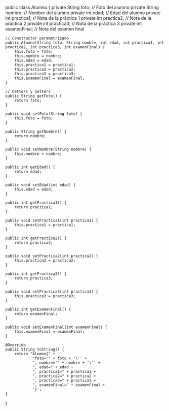 public class Alumno {
    private String foto;       // Foto del alumno
    private String nombre;     // Nombre del alumno
    private int edad;         // Edad del alumno
    private int practica1;     // Nota de la práctica 1
    private int practica2;     // Nota de la práctica 2
    private int practica3;     // Nota de la práctica 3
    private int examenFinal;   // Nota del examen final

    // Constructor parametrizado
    public Alumno(String foto, String nombre, int edad, int practica1, int practica2, int practica3, int examenFinal) {
        this.foto = foto;
        this.nombre = nombre;
        this.edad = edad;
        this.practica1 = practica1;
        this.practica2 = practica2;
        this.practica3 = practica3;
        this.examenFinal = examenFinal;
    }

    // Getters y Setters
    public String getFoto() {
        return foto;
    }

    public void setFoto(String foto) {
        this.foto = foto;
    }

    public String getNombre() {
        return nombre;
    }

    public void setNombre(String nombre) {
        this.nombre = nombre;
    }

    public int getEdad() {
        return edad;
    }

    public void setEdad(int edad) {
        this.edad = edad;
    }

    public int getPractica1() {
        return practica1;
    }

    public void setPractica1(int practica1) {
        this.practica1 = practica1;
    }

    public int getPractica2() {
        return practica2;
    }

    public void setPractica2(int practica2) {
        this.practica2 = practica2;
    }

    public int getPractica3() {
        return practica3;
    }

    public void setPractica3(int practica3) {
        this.practica3 = practica3;
    }

    public int getExamenFinal() {
        return examenFinal;
    }

    public void setExamenFinal(int examenFinal) {
        this.examenFinal = examenFinal;
    }

    @Override
    public String toString() {
        return "Alumno{" +
                "foto='" + foto + '\'' +
                ", nombre='" + nombre + '\'' +
                ", edad=" + edad +
                ", practica1=" + practica1 +
                ", practica2=" + practica2 +
                ", practica3=" + practica3 +
                ", examenFinal=" + examenFinal +
                '}';
    }
}
